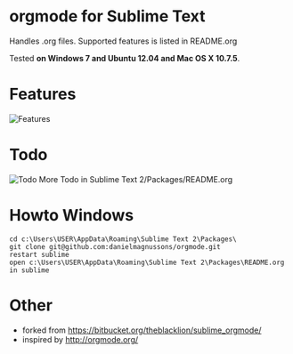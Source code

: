orgmode for Sublime Text
=============

Handles .org files. Supported features is listed in README.org

Tested **on Windows 7 and Ubuntu 12.04 and Mac OS X 10.7.5**.


Features
=============
![Features](/images/screenshot1.png)


Todo
=============
![Todo](/images/screenshot2.png)
More Todo in Sublime Text 2/Packages/README.org


Howto Windows
=============

	cd c:\Users\USER\AppData\Roaming\Sublime Text 2\Packages\
	git clone git@github.com:danielmagnussons/orgmode.git
	restart sublime
	open c:\Users\USER\AppData\Roaming\Sublime Text 2\Packages\README.org in sublime



Other
=============

* forked from https://bitbucket.org/theblacklion/sublime_orgmode/
* inspired by http://orgmode.org/
